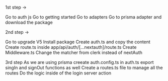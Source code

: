 1st step ->

Go to auth js
Go to getting started
Go to adapters
Go to prisma adapter and download the package

2nd step ->

Go to upgrade V5
Install package
Create auth.ts and copy the content
Create route.ts inside app/api/auth/[...nextauth]/route.ts
Create Middleware.ts
Change the matcher from clerk instead of nextAuth

3rd step
As we are using prisma creeate auth.config.ts
in auth.ts export singIn and signOut functions as well
Create a routes.ts file to manage all the routes
Do the logic inside of the login server action

